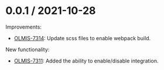 0.0.1 / 2021-10-28
==================

Improvements:
* [OLMIS-7314](https://openlmis.atlassian.net/browse/OLMIS-7314): Update scss files to enable webpack build.

New functionality:
* [OLMIS-7311](https://openlmis.atlassian.net/browse/OLMIS-7311): Added the ability to enable/disable integration.
